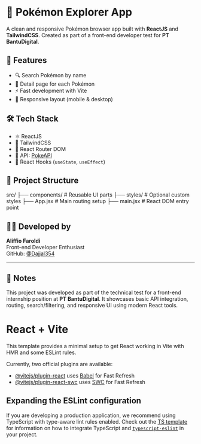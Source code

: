 # 🧩 Pokémon Explorer App

A clean and responsive Pokémon browser app built with **ReactJS** and **TailwindCSS**. Created as part of a front-end developer test for **PT BantuDigital**.

## 🚀 Features

- 🔍 Search Pokémon by name
- 📄 Detail page for each Pokémon
- ⚡ Fast development with Vite
- 📱 Responsive layout (mobile & desktop)

## 🛠 Tech Stack

- ⚛️ ReactJS
- 🎨 TailwindCSS
- 🔀 React Router DOM
- 📡 API: [PokeAPI](https://pokeapi.co/)
- 🧠 React Hooks (`useState`, `useEffect`)

## 📂 Project Structure



src/
├── components/ # Reusable UI parts
├── styles/ # Optional custom styles
├── App.jsx # Main routing setup
├── main.jsx # React DOM entry point





## 👨‍💻 Developed by

**Aliffio Faroldi**  
Front-end Developer Enthusiast  
GitHub: [@Dajjal354](https://github.com/Dajjal354)

---

## 📌 Notes

This project was developed as part of the technical test for a front-end internship position at **PT BantuDigital**. It showcases basic API integration, routing, search/filtering, and responsive UI using modern React tools.






# React + Vite

This template provides a minimal setup to get React working in Vite with HMR and some ESLint rules.

Currently, two official plugins are available:

- [@vitejs/plugin-react](https://github.com/vitejs/vite-plugin-react/blob/main/packages/plugin-react) uses [Babel](https://babeljs.io/) for Fast Refresh
- [@vitejs/plugin-react-swc](https://github.com/vitejs/vite-plugin-react/blob/main/packages/plugin-react-swc) uses [SWC](https://swc.rs/) for Fast Refresh

## Expanding the ESLint configuration

If you are developing a production application, we recommend using TypeScript with type-aware lint rules enabled. Check out the [TS template](https://github.com/vitejs/vite/tree/main/packages/create-vite/template-react-ts) for information on how to integrate TypeScript and [`typescript-eslint`](https://typescript-eslint.io) in your project.
